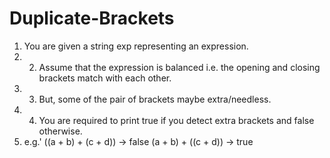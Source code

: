 # Duplicate-Brackets
1. You are given a string exp representing an expression. 
2. 2. Assume that the expression is balanced  i.e. the opening and closing brackets match with each other. 
3. 3. But, some of the pair of brackets maybe extra/needless.  
4. 4. You are required to print true if you detect extra brackets and false otherwise.  
5. e.g.' ((a + b) + (c + d)) -> false (a + b) + ((c + d)) -> true
